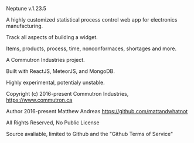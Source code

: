 Neptune v.1.23.5

A highly customized statistical process control web app for electronics manufacturing.

Track all aspects of building a widget.

Items, products, process, time, nonconformaces, shortages and more.


A Commutron Industries project.

Built with ReactJS, MeteorJS, and MongoDB.

Highly experimental, potentialy unstable.

Copyright (c) 2016-present Commutron Industries, https://www.commutron.ca

Author 2016-present Matthew Andreas https://github.com/mattandwhatnot

All Rights Reserved, No Public License

Source avaliable, limited to Github and the "Github Terms of Service"